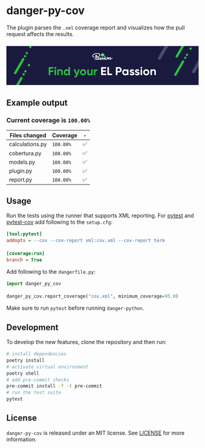 # danger-py-cov

The plugin parses the `.xml` coverage report and visualizes how the pull request affects the results. 

<h3 align="center">
  <a href="https://www.elpassion.com">
    <img src="/assets/readme/elpassion.png" alt="Find your EL Passion"/>
  </a>
</h3>


## Example output

### Current coverage is `100.00%`

| Files changed | Coverage | - |
| ------------- | -------- | --- |
| calculations.py | `100.00%` | :white_check_mark: |
| cobertura.py | `100.00%` | :white_check_mark: |
| models.py | `100.00%` | :white_check_mark: |
| plugin.py | `100.00%` | :white_check_mark: |
| report.py | `100.00%` | :white_check_mark: |

## Usage

Run the tests using the runner that supports XML reporting. For [pytest](https://docs.pytest.org/en/latest/) and [pytest-cov](https://pypi.org/project/pytest-cov/) add following to the `setup.cfg`:

```ini
[tool:pytest]
addopts = --cov --cov-report xml:cov.xml --cov-report term

[coverage:run]
branch = True
```

Add following to the `dangerfile.py`:

```python
import danger_py_cov

danger_py_cov.report_coverage("cov.xml", minimum_coverage=95.0)
```

Make sure to run `pytest` before running `danger-python`. 

## Development

To develop the new features, clone the repository and then run:

```sh
# install dependencies
poetry install 
# activate virtual environment
poetry shell 
# add pre-commit checks
pre-commit install -f -t pre-commit 
# run the test suite
pytest 
```

## License

`danger-py-cov` is released under an MIT license. See [LICENSE](https://github.com/elpassion/danger-py-cov/blob/master/LICENSE) for more information.
